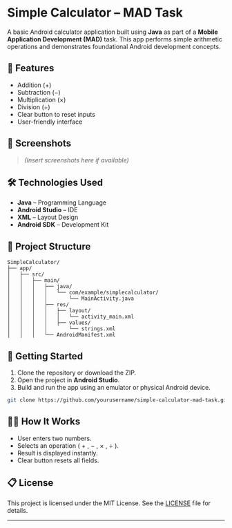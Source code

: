 # Simple Calculator – MAD Task

A basic Android calculator application built using **Java** as part of a **Mobile Application Development (MAD)** task. This app performs simple arithmetic operations and demonstrates foundational Android development concepts.

## 🧮 Features

* Addition (+)
* Subtraction (−)
* Multiplication (×)
* Division (÷)
* Clear button to reset inputs
* User-friendly interface

## 📱 Screenshots

> *(Insert screenshots here if available)*

## 🛠️ Technologies Used

* **Java** – Programming Language
* **Android Studio** – IDE
* **XML** – Layout Design
* **Android SDK** – Development Kit

## 📂 Project Structure

```
SimpleCalculator/
├── app/
│   ├── src/
│   │   ├── main/
│   │   │   ├── java/
│   │   │   │   └── com/example/simplecalculator/
│   │   │   │       └── MainActivity.java
│   │   │   ├── res/
│   │   │   │   ├── layout/
│   │   │   │   │   └── activity_main.xml
│   │   │   │   ├── values/
│   │   │   │       └── strings.xml
│   │   │   └── AndroidManifest.xml
```

## 🚀 Getting Started

1. Clone the repository or download the ZIP.
2. Open the project in **Android Studio**.
3. Build and run the app using an emulator or physical Android device.

```bash
git clone https://github.com/yourusername/simple-calculator-mad-task.git
```

## 👨‍💻 How It Works

* User enters two numbers.
* Selects an operation ( + , − , × , ÷ ).
* Result is displayed instantly.
* Clear button resets all fields.

## 📋 License

This project is licensed under the MIT License. See the [LICENSE](LICENSE) file for details.

---
